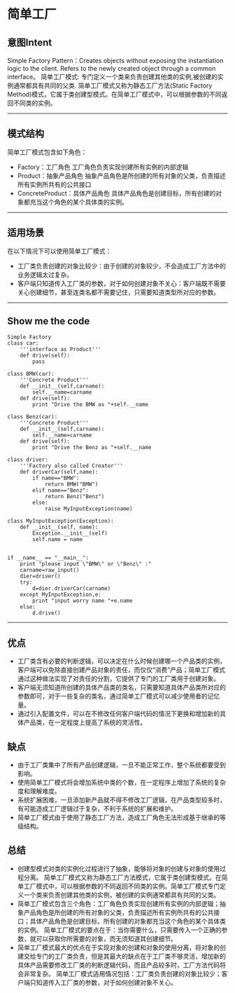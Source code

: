 # 简单工厂


## 意图Intent
Simple Factory Pattern：Creates objects without exposing the instantiation logic to the client. Refers to the newly created object through a common interface。 简单工厂模式: 专门定义一个类来负责创建其他类的实例,被创建的实例通常都具有共同的父类. 简单工厂模式又称为静态工厂方法(Static Factory Method)模式，它属于类创建型模式。在简单工厂模式中，可以根据参数的不同返回不同类的实例。

****
## 模式结构
简单工厂模式包含如下角色：

* Factory：工厂角色 工厂角色负责实现创建所有实例的内部逻辑
* Product：抽象产品角色 抽象产品角色是所创建的所有对象的父类，负责描述所有实例所共有的公共接口
* ConcreteProduct：具体产品角色 具体产品角色是创建目标，所有创建的对象都充当这个角色的某个具体类的实例。

****
## 适用场景
在以下情况下可以使用简单工厂模式：

* 工厂类负责创建的对象比较少：由于创建的对象较少，不会造成工厂方法中的业务逻辑太过复杂。
* 客户端只知道传入工厂类的参数，对于如何创建对象不关心：客户端既不需要关心创建细节，甚至连类名都不需要记住，只需要知道类型所对应的参数。

****

## Show me the code

```
Simple Factory
class car:
    '''interface as Product'''
    def drive(self):
        pass

class BMW(car):
    '''Concrete Product'''
    def __init__(self,carname):
        self.__name=carname
    def drive(self):
        print "Drive the BMW as "+self.__name

class Benz(car):
    '''Concrete Product'''
    def __init__(self,carname):
        self.__name=carname
    def drive(self):
        print "Drive the Benz as "+self.__name

class driver:
    '''Factory also called Creator'''
    def driverCar(self,name):
        if name=="BMW":
            return BMW("BMW")
        elif name=="Benz":
            return Benz("Benz")
        else:
            raise MyInputException(name)

class MyInputException(Exception):  
    def __init__(self, name):  
        Exception.__init__(self)  
        self.name = name
 

if __name__ == "__main__":
    print "please input \"BMW\" or \"Benz\" :"
    carname=raw_input()
    dier=driver()
    try:
        d=dier.driverCar(carname)
    except MyInputException,e:
        print "input worry name "+e.name
    else:
        d.drive()

```
****
## 优点

* 工厂类含有必要的判断逻辑，可以决定在什么时候创建哪一个产品类的实例，客户端可以免除直接创建产品对象的责任，而仅仅“消费”产品；简单工厂模式通过这种做法实现了对责任的分割，它提供了专门的工厂类用于创建对象。
* 客户端无须知道所创建的具体产品类的类名，只需要知道具体产品类所对应的参数即可，对于一些复杂的类名，通过简单工厂模式可以减少使用者的记忆量。
* 通过引入配置文件，可以在不修改任何客户端代码的情况下更换和增加新的具体产品类，在一定程度上提高了系统的灵活性。

## 缺点

* 由于工厂类集中了所有产品创建逻辑，一旦不能正常工作，整个系统都要受到影响。
* 使用简单工厂模式将会增加系统中类的个数，在一定程序上增加了系统的复杂度和理解难度。
* 系统扩展困难，一旦添加新产品就不得不修改工厂逻辑，在产品类型较多时，有可能造成工厂逻辑过于复杂，不利于系统的扩展和维护。
* 简单工厂模式由于使用了静态工厂方法，造成工厂角色无法形成基于继承的等级结构。

## 总结

* 创建型模式对类的实例化过程进行了抽象，能够将对象的创建与对象的使用过程分离。
简单工厂模式又称为静态工厂方法模式，它属于类创建型模式。在简单工厂模式中，可以根据参数的不同返回不同类的实例。简单工厂模式专门定义一个类来负责创建其他类的实例，被创建的实例通常都具有共同的父类。
* 简单工厂模式包含三个角色：工厂角色负责实现创建所有实例的内部逻辑；抽象产品角色是所创建的所有对象的父类，负责描述所有实例所共有的公共接口；具体产品角色是创建目标，所有创建的对象都充当这个角色的某个具体类的实例。
简单工厂模式的要点在于：当你需要什么，只需要传入一个正确的参数，就可以获取你所需要的对象，而无须知道其创建细节。
* 简单工厂模式最大的优点在于实现对象的创建和对象的使用分离，将对象的创建交给专门的工厂类负责，但是其最大的缺点在于工厂类不够灵活，增加新的具体产品需要修改工厂类的判断逻辑代码，而且产品较多时，工厂方法代码将会非常复杂。
简单工厂模式适用情况包括：工厂类负责创建的对象比较少；客户端只知道传入工厂类的参数，对于如何创建对象不关心。
